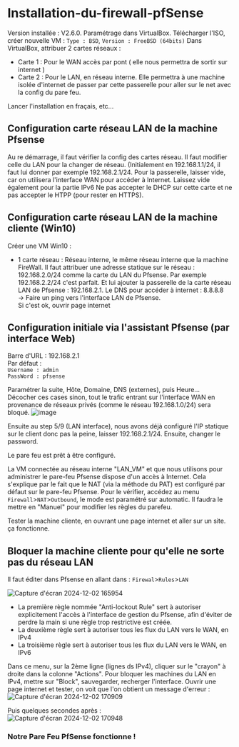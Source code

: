 # Installation-du-firewall-pfSense

Version installée : V2.6.0. Paramétrage dans VirtualBox. Télécharger l'ISO, créer nouvelle VM : `Type : BSD`, `Version : FreeBSD (64bits)`
Dans VirtualBox, attribuer 2 cartes réseaux :
* Carte 1 : Pour le WAN accès par pont ( elle nous permettra de sortir sur internet )
* Carte 2 : Pour le LAN, en réseau interne. Elle permettra à une machine isolée d'internet de passer par cette passerelle pour aller sur le net avec la config du pare feu.

Lancer l'installation en fraçais, etc...  

## Configuration carte réseau LAN de la machine Pfsense  

Au re démarrage, il faut vérifier la config des cartes réseau. Il faut modifier celle du LAN pour la changer de réseau. (Initialement en 192.168.1.1/24, il faut lui donner par exemple 192.168.2.1/24.
Pour la passerelle, laisser vide, car on utilisera l'interface WAN pour accéder à Internet. Laissez vide également pour la partie IPv6
Ne pas accepter le DHCP sur cette carte et ne pas accepter le HTPP (pour rester en HTTPS).

## Configuration carte réseau LAN de la machine cliente (Win10)  
Créer une VM Win10 :
* 1 carte réseau : Réseau interne, le même réseau interne que la machine FireWall.
Il faut attribuer une adresse statique sur le réseau : 192.168.2.0/24 comme la carte du LAN du Pfsense. Par exemple 192.168.2.2/24 c'est parfait. Et lui ajouter la passerelle de la carte réseau LAN de Pfsense : 192.168.2.1.
Le DNS pour accéder à internet : 8.8.8.8  
-> Faire un ping vers l'interface LAN de Pfsense.  
Si c'est ok, ouvrir page internet  

## Configuration initiale via l'assistant Pfsense (par interface Web)
Barre d'URL : 192.168.2.1  
Par défaut :  
`Username : admin`  
`PassWord : pfsense`  

Paramétrer la suite, Hôte, Domaine, DNS (externes), puis Heure...  
Décocher ces cases sinon, tout le trafic entrant sur l'interface WAN en provenance de réseaux privés (comme le réseau 192.168.1.0/24) sera bloqué.
![image](https://github.com/user-attachments/assets/e13fcb0d-b779-49b6-b340-cf7af03e7aff)

Ensuite au step 5/9 (LAN interface), nous avons déjà configuré l'IP statique sur le client donc pas la peine, laisser 192.168.2.1/24.
Ensuite, changer le password.

Le pare feu est prêt à être configuré.

La VM connectée au réseau interne "LAN_VM" et que nous utilisons pour administrer le pare-feu Pfsense dispose d'un accès à Internet. Cela s'explique par le fait que le NAT (via la méthode du PAT) est configuré par défaut sur le pare-feu Pfsense. Pour le vérifier, accédez au menu `Firewall`>`NAT`>`Outbound`, le mode est paramétré sur automatic. Il faudra le mettre en "Manuel" pour modifier les règles du parefeu.

Tester la machine cliente, en ouvrant une page internet et aller sur un site. ça fonctionne.

## Bloquer la machine cliente pour qu'elle ne sorte pas du réseau LAN
Il faut éditer dans Pfsense en allant dans : `Firewal`>`Rules`>`LAN`  

![Capture d'écran 2024-12-02 165954](https://github.com/user-attachments/assets/3151a8c4-7a1d-4536-8a17-ba5069b189f1)  
* La première règle nommée "Anti-lockout Rule" sert à autoriser explicitement l'accès à l'interface de gestion du Pfsense, afin d'éviter de perdre la main si une règle trop restrictive est créée.  
* La deuxième règle sert à autoriser tous les flux du LAN vers le WAN, en IPv4
* La troisième règle sert à autoriser tous les flux du LAN vers le WAN, en IPv6

Dans ce menu, sur la 2ème ligne (lignes ds IPv4), cliquer sur le "crayon" à droite dans la colonne "Actions". Pour bloquer les machines du LAN en IPv4, mettre sur "Block", sauvegarder, recherger l'interface.
Ouvrir une page internet et tester, on voit que l'on obtient un message d'erreur :  
![Capture d'écran 2024-12-02 170909](https://github.com/user-attachments/assets/29ab79d3-986d-480c-be04-0737d1c4cb18)  

Puis quelques secondes après :  
![Capture d'écran 2024-12-02 170948](https://github.com/user-attachments/assets/deeb0ba3-a241-4ae3-91ec-2e7be002f4ee)


### Notre Pare Feu PfSense fonctionne !


